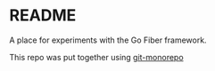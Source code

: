 # README

A place for experiments with the Go Fiber framework.

This repo was put together using [git-monorepo](https://github.com/zikani03/git-monorepo)